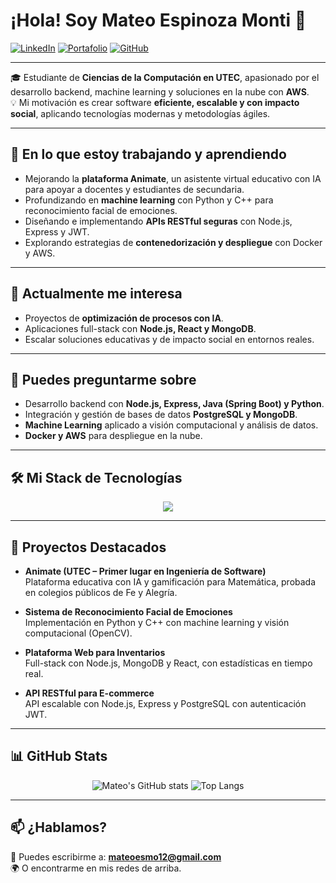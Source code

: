 # ¡Hola! Soy Mateo Espinoza Monti 👋  

[![LinkedIn](https://img.shields.io/badge/LinkedIn-0077B5?style=for-the-badge&logo=linkedin&logoColor=white)](https://www.linkedin.com/in/mateo-espinoza-monti-0a2590274/)
[![Portafolio](https://img.shields.io/badge/Portafolio-000000?style=for-the-badge&logo=About.me&logoColor=white)](TU_PORTAFOLIO) 
[![GitHub](https://img.shields.io/badge/GitHub-181717?style=for-the-badge&logo=github&logoColor=white)](https://github.com/CTMDOVZ)  

---

🎓 Estudiante de **Ciencias de la Computación en UTEC**, apasionado por el desarrollo backend, machine learning y soluciones en la nube con **AWS**.  
💡 Mi motivación es crear software **eficiente, escalable y con impacto social**, aplicando tecnologías modernas y metodologías ágiles.  

---

## 🚀 En lo que estoy trabajando y aprendiendo
- Mejorando la **plataforma Animate**, un asistente virtual educativo con IA para apoyar a docentes y estudiantes de secundaria.  
- Profundizando en **machine learning** con Python y C++ para reconocimiento facial de emociones.  
- Diseñando e implementando **APIs RESTful seguras** con Node.js, Express y JWT.  
- Explorando estrategias de **contenedorización y despliegue** con Docker y AWS.  

---

## 🎯 Actualmente me interesa
- Proyectos de **optimización de procesos con IA**.  
- Aplicaciones full-stack con **Node.js, React y MongoDB**.  
- Escalar soluciones educativas y de impacto social en entornos reales.  

---

## 💬 Puedes preguntarme sobre
- Desarrollo backend con **Node.js, Express, Java (Spring Boot) y Python**.  
- Integración y gestión de bases de datos **PostgreSQL y MongoDB**.  
- **Machine Learning** aplicado a visión computacional y análisis de datos.  
- **Docker y AWS** para despliegue en la nube.  

---

## 🛠️ Mi Stack de Tecnologías  

<p align="center">
  <a href="https://skillicons.dev">
    <img src="https://skillicons.dev/icons?i=js,py,cpp,java,nodejs,express,react,spring,mongodb,postgres,docker,aws,git,vscode&perline=7" />
  </a>
</p>

---

## 📌 Proyectos Destacados
- **Animate (UTEC – Primer lugar en Ingeniería de Software)**  
  Plataforma educativa con IA y gamificación para Matemática, probada en colegios públicos de Fe y Alegría.  

- **Sistema de Reconocimiento Facial de Emociones**  
  Implementación en Python y C++ con machine learning y visión computacional (OpenCV).  

- **Plataforma Web para Inventarios**  
  Full-stack con Node.js, MongoDB y React, con estadísticas en tiempo real.  

- **API RESTful para E-commerce**  
  API escalable con Node.js, Express y PostgreSQL con autenticación JWT.  

---

## 📊 GitHub Stats  

<p align="center">
  <img src="https://github-readme-stats.vercel.app/api?username=CTMDOVZ&show_icons=true&theme=radical" alt="Mateo's GitHub stats" />
  <img src="https://github-readme-stats.vercel.app/api/top-langs/?username=CTMDOVZ&layout=compact&theme=radical" alt="Top Langs" />
</p>

---

## 📫 ¿Hablamos?
📩 Puedes escribirme a: **mateoesmo12@gmail.com**  
🌍 O encontrarme en mis redes de arriba.  
